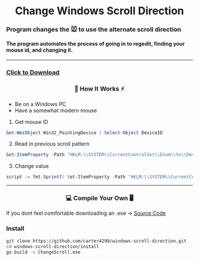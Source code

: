 <h1 align="center">Change Windows Scroll Direction</h1>

### Program changes the 🐭 to use the alternate scroll direction
#### The program automates the process of going in to regedit, finding your mouse id, and changing it.

---

<a href="/ChangeScroll.exe"><h3>Click to Download</h3></a>

<h3 align="center"> 🔭 How It Works ⚡ </h3>

- Be on a Windows PC
- Have a somewhat modern mouse

1. Get mouse ID
```powershell
Get-WmiObject Win32_PointingDevice | Select-Object DeviceID
```
2. Read in previous scroll pattern
```powershell
Get-ItemProperty -Path "HKLM:\\SYSTEM\\CurrentControlSet\\Enum\\%s\\Device Parameters" -Name "FlipFlopWheel"
```
3. Change value
```powershell
script := fmt.Sprintf(`Set-ItemProperty -Path "HKLM:\\SYSTEM\\CurrentControlSet\\Enum\\%s\\Device Parameters" -Name "FlipFlopWheel" -Value %d`, user.id, user.new_val)
```

---

<h3 align="center"> 💻 Compile Your Own 🖥 </h3>

If you dont feel comfortable downloading an .exe -> [Source Code](/source/)

### Install

```bash
git clone https://github.com/carter4299/windows-scroll-direction.git
cd windows-scroll-direction/install
go build -o ChangeScroll.exe
```